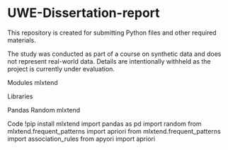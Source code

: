 # UWE-Dissertation-report
This repository is created for submitting Python files and other required materials. 

The study was conducted as part of a course on synthetic data and does not represent real-world data. Details are intentionally withheld as the project is currently under evaluation.


Modules
mlxtend


Libraries

Pandas
Random
mlxtend


Code
!pip install mlxtend
import pandas as pd
import random
from mlxtend.frequent_patterns import apriori
from mlxtend.frequent_patterns import association_rules
from apyori import apriori
